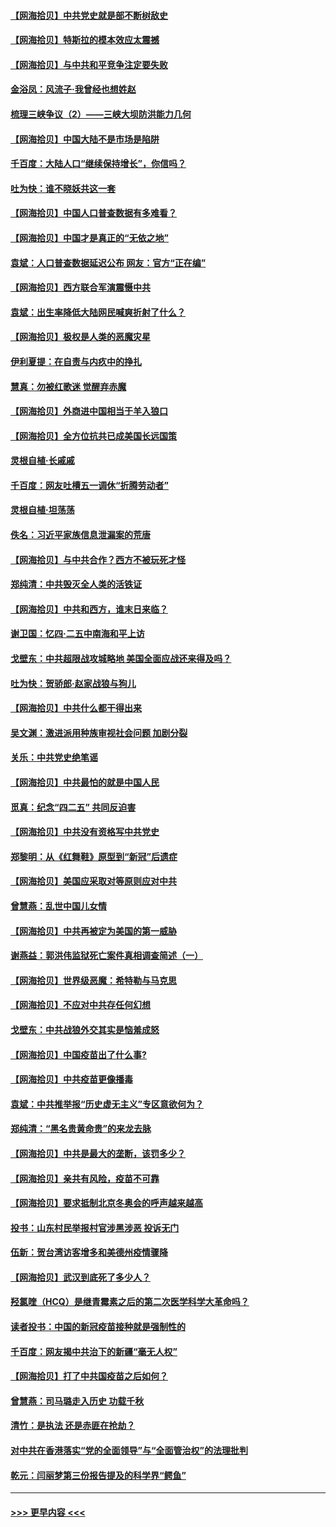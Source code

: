 #### [【网海拾贝】中共党史就是部不断树敌史](../pages/nsc993/n12932844.md?t=05081852) 
#### [【网海拾贝】特斯拉的模本效应太震撼](../pages/nsc993/n12925626.md?t=05081852) 
#### [【网海拾贝】与中共和平竞争注定要失败](../pages/nsc993/n12923326.md?t=05081852) 
#### [金浴凤：风流子‧我曾经也想姓赵](../pages/nsc993/n12920911.md?t=05081852) 
#### [梳理三峡争议（2）——三峡大坝防洪能力几何](../pages/nsc993/n12920173.md?t=05081852) 
#### [【网海拾贝】中国大陆不是市场是陷阱](../pages/nsc993/n12920143.md?t=05081852) 
#### [千百度：大陆人口“继续保持增长”，你信吗？](../pages/nsc993/n12918946.md?t=05081852) 
#### [吐为快：谁不晓妖共这一套](../pages/nsc993/n12918941.md?t=05081852) 
#### [【网海拾贝】中国人口普查数据有多难看？](../pages/nsc993/n12917822.md?t=05081852) 
#### [【网海拾贝】中国才是真正的“无依之地”](../pages/nsc993/n12915845.md?t=05081852) 
#### [袁斌：人口普查数据延迟公布 网友：官方“正在编”](../pages/nsc993/n12915748.md?t=05081852) 
#### [【网海拾贝】西方联合军演震慑中共](../pages/nsc993/n12913466.md?t=05081852) 
#### [袁斌：出生率降低大陆网民喊爽折射了什么？](../pages/nsc993/n12913365.md?t=05081852) 
#### [【网海拾贝】极权是人类的恶魔灾星](../pages/nsc993/n12910697.md?t=05081852) 
#### [伊利夏提：在自责与内疚中的挣扎](../pages/nsc993/n12910493.md?t=05081852) 
#### [慧真：勿被红歌迷 觉醒弃赤魔](../pages/nsc993/n12910485.md?t=05081852) 
#### [【网海拾贝】外商进中国相当于羊入狼口](../pages/nsc993/n12908274.md?t=05081852) 
#### [【网海拾贝】全方位抗共已成美国长远国策](../pages/nsc993/n12906878.md?t=05081852) 
#### [灵根自植‧长戚戚](../pages/nsc993/n12905585.md?t=05081852) 
#### [千百度：网友吐槽五一调休“折腾劳动者”](../pages/nsc993/n12905934.md?t=05081852) 
#### [灵根自植‧坦荡荡](../pages/nsc993/n12905562.md?t=05081852) 
#### [佚名：习近平家族信息泄漏案的荒唐](../pages/nsc993/n12904705.md?t=05081852) 
#### [【网海拾贝】与中共合作？西方不被玩死才怪](../pages/nsc993/n12903873.md?t=05081852) 
#### [郑纯清：中共毁灭全人类的活铁证](../pages/nsc993/n12903785.md?t=05081852) 
#### [【网海拾贝】中共和西方，谁末日来临？](../pages/nsc993/n12903482.md?t=05081852) 
#### [谢卫国：忆四‧二五中南海和平上访](../pages/nsc993/n12902192.md?t=05081852) 
#### [戈壁东：中共超限战攻城略地 美国全面应战还来得及吗？](../pages/nsc993/n12902297.md?t=05081852) 
#### [吐为快：贺骄郎‧赵家战狼与狗儿](../pages/nsc993/n12902280.md?t=05081852) 
#### [【网海拾贝】中共什么都干得出来](../pages/nsc993/n12897500.md?t=05081852) 
#### [吴文渊：激进派用种族审视社会问题 加剧分裂](../pages/nsc993/n12893881.md?t=05081852) 
#### [关乐：中共党史绝笔谣](../pages/nsc993/n12897270.md?t=05081852) 
#### [【网海拾贝】中共最怕的就是中国人民](../pages/nsc993/n12894705.md?t=05081852) 
#### [觅真：纪念“四二五” 共同反迫害](../pages/nsc993/n12894553.md?t=05081852) 
#### [【网海拾贝】中共没有资格写中共党史](../pages/nsc993/n12892231.md?t=05081852) 
#### [郑黎明：从《红舞鞋》原型到“新冠”后遗症](../pages/nsc993/n12890469.md?t=05081852) 
#### [【网海拾贝】美国应采取对等原则应对中共](../pages/nsc993/n12889176.md?t=05081852) 
#### [曾慧燕：乱世中国儿女情](../pages/nsc993/n12887931.md?t=05081852) 
#### [【网海拾贝】中共再被定为美国的第一威胁](../pages/nsc993/n12887580.md?t=05081852) 
#### [谢燕益：郭洪伟监狱死亡案件真相调查简述（一）](../pages/nsc993/n12885648.md?t=05081852) 
#### [【网海拾贝】世界级恶魔：希特勒与马克思](../pages/nsc993/n12884062.md?t=05081852) 
#### [【网海拾贝】不应对中共存任何幻想](../pages/nsc993/n12881460.md?t=05081852) 
#### [戈壁东：中共战狼外交其实是恼羞成怒](../pages/nsc993/n12880392.md?t=05081852) 
#### [【网海拾贝】中国疫苗出了什么事?](../pages/nsc993/n12879124.md?t=05081852) 
#### [【网海拾贝】中共疫苗更像播毒](../pages/nsc993/n12876631.md?t=05081852) 
#### [袁斌：中共推举报“历史虚无主义”专区意欲何为？](../pages/nsc993/n12876530.md?t=05081852) 
#### [郑纯清：“黑名贵黄命贵”的来龙去脉](../pages/nsc993/n12875589.md?t=05081852) 
#### [【网海拾贝】中共是最大的垄断，该罚多少？](../pages/nsc993/n12874006.md?t=05081852) 
#### [【网海拾贝】亲共有风险，疫苗不可靠](../pages/nsc993/n12872224.md?t=05081852) 
#### [【网海拾贝】要求抵制北京冬奥会的呼声越来越高](../pages/nsc993/n12868962.md?t=05081852) 
#### [投书：山东村民举报村官涉黑涉恶 投诉无门](../pages/nsc993/n12869726.md?t=05081852) 
#### [伍新：贺台湾访客增多和美德州疫情骤降](../pages/nsc993/n12865651.md?t=05081852) 
#### [【网海拾贝】武汉到底死了多少人？](../pages/nsc993/n12863707.md?t=05081852) 
#### [羟氯喹（HCQ）是继青霉素之后的第二次医学科学大革命吗？](../pages/nsc993/n12638564.md?t=05081852) 
#### [读者投书：中国的新冠疫苗接种就是强制性的](../pages/nsc993/n12859932.md?t=05081852) 
#### [千百度：网友揭中共治下的新疆“毫无人权”](../pages/nsc993/n12858385.md?t=05081852) 
#### [【网海拾贝】打了中共国疫苗之后如何？](../pages/nsc993/n12857866.md?t=05081852) 
#### [曾慧燕：司马璐走入历史 功载千秋](../pages/nsc993/n12856996.md?t=05081852) 
#### [清竹：是执法 还是赤匪在抢劫？](../pages/nsc993/n12856952.md?t=05081852) 
#### [对中共在香港落实“党的全面领导”与“全面管治权”的法理批判](../pages/nsc993/n12856929.md?t=05081852) 
#### [乾元：闫丽梦第三份报告提及的科学界“鳄鱼”](../pages/nsc993/n12855985.md?t=05081852) 

----
#### [ >>> 更早内容 <<< ](../indexes/nsc993-earlier.md)
